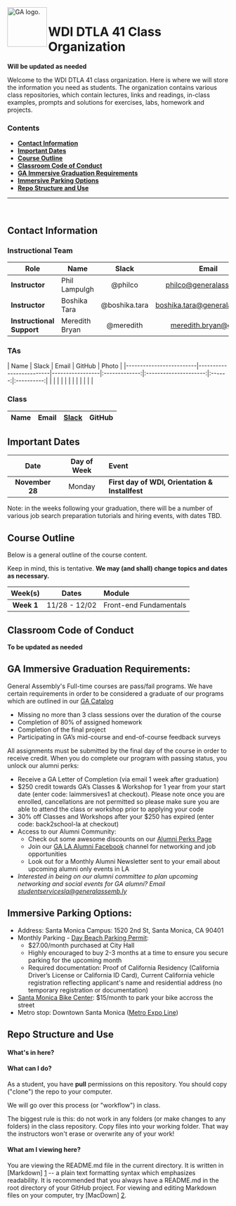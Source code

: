 <img align="left" alt="GA logo." title="General Assemb.ly" src="https://github.com/generalassembly/ga-ruby-on-rails-for-devs/raw/master/images/ga.png" height="90px">

# WDI DTLA 41 Class Organization
**Will be updated as needed**

Welcome to the WDI DTLA 41 class organization. Here is where
we will store the information you need as students. The organization 
contains various class repositories, which contain lectures, links and 
readings, in-class examples, prompts and solutions for exercises,
labs, homework and projects. 

### Contents

- [**Contact Information**](#contact-information)
- [**Important Dates**](#important-dates)
- [**Course Outline**](#course-outline)
- [**Classroom Code of Conduct**](#coc)
- [**GA Immersive Graduation Requirements**](#ga-immersive-graduation-requirements)
- [**Immersive Parking Options**](#immersive-parking-options)
- [**Repo Structure and Use**](#repo-structure-and-use)

---

<br>

## Contact Information

### Instructional Team 

| Role                      | Name               | Slack               | Email                    | GitHub |
|---------------------------|--------------------|:-------------------:|:------------------------:|:------:|
| **Instructor**            |   Phil Lampulgh       | @philco           |  philco@generalassemb.ly         | [phlco](https://github.com/phlco) |
| **Instructor**            | Boshika Tara     | @boshika.tara             |  boshika.tara@generalassemb.ly | [boshika](https://github.com/boshika)|
| **Instructional Support** | Meredith Bryan     | @meredith           | meredith.bryan@ga.co     | [mer8](https://github.com/mer8) |


### TAs

| Name            | Slack         | Email                 | GitHub | Photo |
|-------------------------|-------------------------|-----------------|:-------------:|:---------------------:|:------:|:----------:|
|  |  | | | |
|     |        |    |  |  |



### Class

| Name                 | Email                          | [Slack](https://ga-students.slack.com) | GitHub             |
|----------------------|:------------------------------:|:-----------------:|:---------------------------------------:|



## Important Dates

| Date             | Day of Week | Event |
|:----------------:|:-----------:|:------|
| **November 28**      | Monday      | **First day of WDI, Orientation & Installfest** |


Note: in the weeks following your graduation, there will be a number of various
job search preparation tutorials and hiring events, with dates TBD. 
## Course Outline

Below is a general outline of the course content.

Keep in mind, this is tentative. **We may (and shall) change topics and dates as necessary.**

| Week(s)     | Dates         | Module                        |
|:-----------:|:-------------:|:------------------------------|
| **Week 1**  | 11/28 - 12/02  | Front-end Fundamentals        |



## Classroom Code of Conduct <a id="coc"></a>

**To be updated as needed**


## GA Immersive Graduation Requirements:                                    
General Assembly's Full-time courses are pass/fail programs. We have certain requirements in order to be considered a graduate of our programs which are outlined in our [GA Catalog](https://ga-core.s3.amazonaws.com/cms/files/files/000/004/352/original/GA_Catalog-All-Markets-20160831_bvm.pdf)

- Missing no more than 3 class sessions over the duration of the course
- Completion of 80% of assigned homework
- Completion of the final project
- Participating in GA’s mid-course and end-of-course feedback surveys

All assignments must be submitted by the final day of the course in order to receive credit. When you do complete our program with passing status, you unlock our alumni perks:

- Receive a GA Letter of Completion (via email 1 week after graduation)
- $250 credit towards GA’s Classes & Workshop for 1 year from your start date (enter code: laimmersives1 at checkout). Please note once you are enrolled, cancellations are not permitted so please make sure you are able to attend the class or workshop prior to applying your code
- 30% off Classes and Workshops after your $250 has expired (enter code: back2school-la at checkout)
- Access to our Alumni Community:
    - Check out some awesome discounts on our [Alumni Perks Page](https://generalassemb.ly/alumni/perks)
    - Join our [GA LA Alumni Facebook](https://www.facebook.com/groups/GALAalumni/) channel for networking and job opportunities
    - Look out for a Monthly Alumni Newsletter sent to your email about upcoming alumni only events in LA
- *Interested in being on our alumni committee to plan upcoming networking and social events for GA alumni? Email [studentservicesla@generalassemb.ly](studentservicesla@generalassemb.ly)* 

## Immersive Parking Options:
- Address: Santa Monica Campus: 1520 2nd St, Santa Monica, CA 90401
- Monthly Parking - [Day Beach Parking Permit](http://www.smgov.net/Departments/PCD/Permits/Day-Beach-Parking-Permit/):
    - $27.00/month purchased at City Hall
    - Highly encouraged to buy 2-3 months at a time to ensure you secure parking for the upcoming month
    - Required documentation: Proof of California Residency (California Driver’s License or California ID Card), Current California vehicle registration reflecting applicant's name and residential address (no temporary registration or documentation)
- [Santa Monica Bike Center](http://smbikecenter.com/membership/commuter-membership/): $15/month to park your bike accross the street
- Metro stop: Downtown Santa Monica ([Metro Expo Line](https://www.metro.net/riding/maps/expo-line/)) 


## Repo Structure and Use

#### What's in here?



#### What can I do?

As a student, you have **pull** permissions on this repository.
You should copy ("clone") the repo to your computer.

We will go over this process (or "workflow") in class.

The biggest rule is this: do not work in any folders (or make changes to any
folders) in the class repository. Copy files into your working folder. That way
the instructors won't erase or overwrite any of your work!

#### What am I viewing here?

You are viewing the README.md file in the current directory. It is written in
[Markdown] [1] -- a plain text formatting syntax which emphasizes readability.
It is recommended that you always have a README.md in the root directory of
your GitHub project. For viewing and editing Markdown files on your
computer, try [MacDown] [2].

[1]: http://daringfireball.net/projects/markdown/    "Markdown"
[2]: http://macdown.uranusjr.com/                    "MacDown"
 


